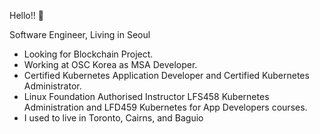 Hello!! 👋

Software Engineer, Living in Seoul

* Looking for Blockchain Project.
* Working at OSC Korea as MSA Developer.
* Certified Kubernetes Application Developer and Certified Kubernetes Administrator.
* Linux Foundation Authorised Instructor LFS458 Kubernetes Administration and LFD459 Kubernetes for App Developers courses.
* I used to live in Toronto, Cairns, and Baguio
